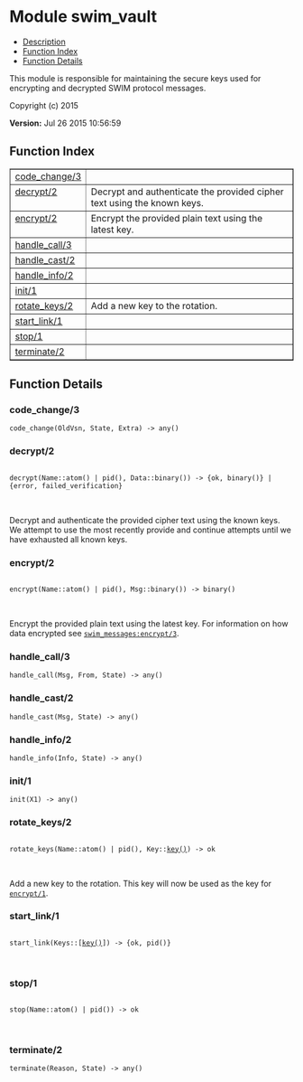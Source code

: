 

# Module swim_vault #
* [Description](#description)
* [Function Index](#index)
* [Function Details](#functions)

This module is responsible for maintaining the secure keys used for
encrypting and decrypted SWIM protocol messages.

Copyright (c) 2015

__Version:__ Jul 26 2015 10:56:59

<a name="index"></a>

## Function Index ##


<table width="100%" border="1" cellspacing="0" cellpadding="2" summary="function index"><tr><td valign="top"><a href="#code_change-3">code_change/3</a></td><td></td></tr><tr><td valign="top"><a href="#decrypt-2">decrypt/2</a></td><td>Decrypt and authenticate the provided cipher text using the known keys.</td></tr><tr><td valign="top"><a href="#encrypt-2">encrypt/2</a></td><td>Encrypt the provided plain text using the latest key.</td></tr><tr><td valign="top"><a href="#handle_call-3">handle_call/3</a></td><td></td></tr><tr><td valign="top"><a href="#handle_cast-2">handle_cast/2</a></td><td></td></tr><tr><td valign="top"><a href="#handle_info-2">handle_info/2</a></td><td></td></tr><tr><td valign="top"><a href="#init-1">init/1</a></td><td></td></tr><tr><td valign="top"><a href="#rotate_keys-2">rotate_keys/2</a></td><td>Add a new key to the rotation.</td></tr><tr><td valign="top"><a href="#start_link-1">start_link/1</a></td><td></td></tr><tr><td valign="top"><a href="#stop-1">stop/1</a></td><td></td></tr><tr><td valign="top"><a href="#terminate-2">terminate/2</a></td><td></td></tr></table>


<a name="functions"></a>

## Function Details ##

<a name="code_change-3"></a>

### code_change/3 ###

`code_change(OldVsn, State, Extra) -> any()`

<a name="decrypt-2"></a>

### decrypt/2 ###

<pre><code>
decrypt(Name::atom() | pid(), Data::binary()) -&gt; {ok, binary()} | {error, failed_verification}
</code></pre>
<br />

Decrypt and authenticate the provided cipher text using the known keys.
We attempt to use the most recently provide and continue attempts until we
have exhausted all known keys.

<a name="encrypt-2"></a>

### encrypt/2 ###

<pre><code>
encrypt(Name::atom() | pid(), Msg::binary()) -&gt; binary()
</code></pre>
<br />

Encrypt the provided plain text using the latest key. For information on
how data encrypted see [`swim_messages:encrypt/3`](swim_messages.md#encrypt-3).

<a name="handle_call-3"></a>

### handle_call/3 ###

`handle_call(Msg, From, State) -> any()`

<a name="handle_cast-2"></a>

### handle_cast/2 ###

`handle_cast(Msg, State) -> any()`

<a name="handle_info-2"></a>

### handle_info/2 ###

`handle_info(Info, State) -> any()`

<a name="init-1"></a>

### init/1 ###

`init(X1) -> any()`

<a name="rotate_keys-2"></a>

### rotate_keys/2 ###

<pre><code>
rotate_keys(Name::atom() | pid(), Key::<a href="#type-key">key()</a>) -&gt; ok
</code></pre>
<br />

Add a new key to the rotation. This key will now be used as the key for
[`encrypt/1`](#encrypt-1).

<a name="start_link-1"></a>

### start_link/1 ###

<pre><code>
start_link(Keys::[<a href="#type-key">key()</a>]) -&gt; {ok, pid()}
</code></pre>
<br />

<a name="stop-1"></a>

### stop/1 ###

<pre><code>
stop(Name::atom() | pid()) -&gt; ok
</code></pre>
<br />

<a name="terminate-2"></a>

### terminate/2 ###

`terminate(Reason, State) -> any()`

